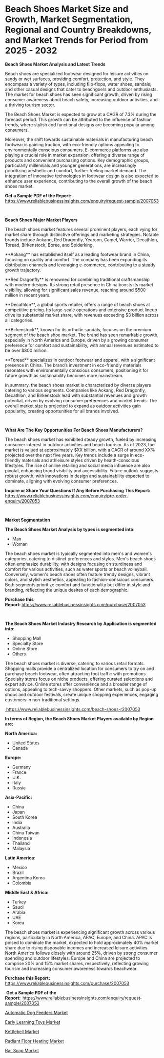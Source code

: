 <p><h1>Beach Shoes Market Size and Growth, Market Segmentation, Regional and Country Breakdowns, and Market Trends for Period from 2025 -  2032</h1></p><p><strong>Beach Shoes Market Analysis and Latest Trends</strong></p>
<p><p>Beach shoes are specialized footwear designed for leisure activities on sandy or wet surfaces, providing comfort, protection, and style. They encompass a variety of types, including flip-flops, water shoes, sandals, and other casual designs that cater to beachgoers and outdoor enthusiasts. The market for beach shoes has seen significant growth, driven by rising consumer awareness about beach safety, increasing outdoor activities, and a thriving tourism sector.</p><p>The Beach Shoes Market is expected to grow at a CAGR of 7.3% during the forecast period. This growth can be attributed to the influence of fashion trends, where stylish and functional designs are becoming popular among consumers. </p><p>Moreover, the shift towards sustainable materials in manufacturing beach footwear is gaining traction, with eco-friendly options appealing to environmentally conscious consumers. E-commerce platforms are also playing a crucial role in market expansion, offering a diverse range of products and convenient purchasing options. Key demographic groups, particularly millennials and younger generations, are increasingly prioritizing aesthetic and comfort, further fueling market demand. The integration of innovative technologies in footwear design is also expected to enhance user experience, contributing to the overall growth of the beach shoes market.</p></p>
<p><strong>Get a Sample PDF of the Report:&nbsp;</strong> <a href="https://www.reliablebusinessinsights.com/enquiry/request-sample/2007053?utm_campaign=1113&utm_medium=2&utm_source=Github&utm_content=ia&utm_term=09022025&utm_id=beach-shoes">https://www.reliablebusinessinsights.com/enquiry/request-sample/2007053</a></p>
<p>&nbsp;</p>
<p><strong>Beach Shoes Major Market Players</strong></p>
<p><p>The beach shoes market features several prominent players, each vying for market share through distinctive offerings and marketing strategies. Notable brands include Aokang, Red Dragonfly, Yearcon, Camel, Warrior, Decathlon, Toread, Birkenstock, Boree, and Spiderking.</p><p>**Aokang** has established itself as a leading footwear brand in China, focusing on quality and comfort. The company has been expanding its distribution channels and leveraging e-commerce, contributing to a steady growth trajectory.</p><p>**Red Dragonfly** is renowned for combining traditional craftsmanship with modern designs. Its strong retail presence in China boosts its market visibility, allowing for significant sales revenue, reaching around $500 million in recent years.</p><p>**Decathlon**, a global sports retailer, offers a range of beach shoes at competitive pricing. Its large-scale operations and extensive product lineup drive its substantial market share, with revenues exceeding $3 billion across all categories.</p><p>**Birkenstock**, known for its orthotic sandals, focuses on the premium segment of the beach shoe market. The brand has seen remarkable growth, especially in North America and Europe, driven by a growing consumer preference for comfort and sustainability, with annual revenues estimated to be over $800 million.</p><p>**Toread** specializes in outdoor footwear and apparel, with a significant presence in China. The brand’s investment in eco-friendly materials resonates with environmentally conscious consumers, positioning it for future growth as sustainability becomes more mainstream.</p><p>In summary, the beach shoes market is characterized by diverse players catering to various segments. Companies like Aokang, Red Dragonfly, Decathlon, and Birkenstock lead with substantial revenues and growth potential, driven by evolving consumer preferences and market trends. The overall market size is projected to expand as outdoor activities gain popularity, creating opportunities for all brands involved.</p></p>
<p>&nbsp;</p>
<p><strong>What Are The Key Opportunities For Beach Shoes Manufacturers?</strong></p>
<p><p>The beach shoes market has exhibited steady growth, fueled by increasing consumer interest in outdoor activities and beach tourism. As of 2023, the market is valued at approximately $XX billion, with a CAGR of around XX% projected over the next five years. Key trends include a surge in eco-friendly materials and athleisure styles driven by health-conscious lifestyles. The rise of online retailing and social media influence are also pivotal, enhancing brand visibility and accessibility. Future outlook suggests robust growth, with innovations in design and sustainability expected to dominate, aligning with evolving consumer preferences.</p></p>
<p><strong>Inquire or Share Your Questions If Any Before Purchasing This Report:</strong> <a href="https://www.reliablebusinessinsights.com/enquiry/pre-order-enquiry/2007053?utm_campaign=1113&utm_medium=2&utm_source=Github&utm_content=ia&utm_term=09022025&utm_id=beach-shoes">https://www.reliablebusinessinsights.com/enquiry/pre-order-enquiry/2007053</a></p>
<p>&nbsp;</p>
<p><strong>Market Segmentation</strong></p>
<p><strong>The Beach Shoes Market Analysis by types is segmented into:</strong></p>
<p><ul><li>Man</li><li>Woman</li></ul></p>
<p><p>The beach shoes market is typically segmented into men's and women's categories, catering to distinct preferences and styles. Men's beach shoes often emphasize durability, with designs focusing on sturdiness and comfort for various activities, such as water sports or beach volleyball. Conversely, women's beach shoes often feature trendy designs, vibrant colors, and stylish aesthetics, appealing to fashion-conscious consumers. Both segments prioritize comfort and functionality but differ in style and branding, reflecting the unique desires of each demographic.</p></p>
<p><strong>Purchase this Report:&nbsp;</strong><a href="https://www.reliablebusinessinsights.com/purchase/2007053?utm_campaign=1113&utm_medium=2&utm_source=Github&utm_content=ia&utm_term=09022025&utm_id=beach-shoes">https://www.reliablebusinessinsights.com/purchase/2007053</a></p>
<p>&nbsp;</p>
<p><strong>The Beach Shoes Market Industry Research by Application is segmented into:</strong></p>
<p><ul><li>Shopping Mall</li><li>Specialty Store</li><li>Online Store</li><li>Others</li></ul></p>
<p><p>The beach shoes market is diverse, catering to various retail formats. Shopping malls provide a centralized location for consumers to try on and purchase beach footwear, often attracting foot traffic with promotions. Specialty stores focus on niche products, offering curated selections and expert advice. Online stores offer convenience and a broader range of options, appealing to tech-savvy shoppers. Other markets, such as pop-up shops and outdoor festivals, create unique shopping experiences, engaging customers in non-traditional settings.</p></p>
<p><a href="https://www.reliablebusinessinsights.com/beach-shoes-r2007053?utm_campaign=1113&utm_medium=2&utm_source=Github&utm_content=ia&utm_term=09022025&utm_id=beach-shoes">&nbsp;https://www.reliablebusinessinsights.com/beach-shoes-r2007053</a></p>
<p><strong>In terms of Region, the Beach Shoes Market Players available by Region are:</strong></p>
<p>
    <p> <strong> North America: </strong>
        <ul>
            <li>United States</li>
            <li>Canada</li>
        </ul>
        </p> 
    <p> <strong> Europe: </strong>
        <ul>
            <li>Germany</li>
            <li>France</li>
            <li>U.K.</li>
            <li>Italy</li>
            <li>Russia</li>
        </ul>
        </p> 
    <p> <strong> Asia-Pacific: </strong>
        <ul>
            <li>China</li>
            <li>Japan</li>
            <li>South Korea</li>
            <li>India</li>
            <li>Australia</li>
            <li>China Taiwan</li>
            <li>Indonesia</li>
            <li>Thailand</li>
            <li>Malaysia</li>
        </ul>
        </p> 
    <p> <strong> Latin America: </strong>
        <ul>
            <li>Mexico</li>
            <li>Brazil</li>
            <li>Argentina Korea</li>
            <li>Colombia</li>
        </ul>
        </p> 
    <p> <strong> Middle East & Africa: </strong>
        <ul>
            <li>Turkey</li>
            <li>Saudi</li>
            <li>Arabia</li>
            <li>UAE</li>
            <li>Korea</li>
        </ul>
    </p>
    </p>
<p><p>The beach shoes market is experiencing significant growth across various regions, particularly in North America, APAC, Europe, and China. APAC is poised to dominate the market, expected to hold approximately 40% market share due to rising disposable incomes and increased leisure activities. North America follows closely with around 25%, driven by strong consumer spending and outdoor lifestyles. Europe and China are projected to comprise 20% and 15% market shares, respectively, reflecting growing tourism and increasing consumer awareness towards beachwear.</p></p>
<p><strong>Purchase this Report: </strong><a href="https://www.reliablebusinessinsights.com/purchase/2007053?utm_campaign=1113&utm_medium=2&utm_source=Github&utm_content=ia&utm_term=09022025&utm_id=beach-shoes">https://www.reliablebusinessinsights.com/purchase/2007053</a></p>
<p>&nbsp;<strong>Get a Sample PDF of the Report:&nbsp;&nbsp;</strong><a href="https://www.reliablebusinessinsights.com/enquiry/request-sample/2007053?utm_campaign=1113&utm_medium=2&utm_source=Github&utm_content=ia&utm_term=09022025&utm_id=beach-shoes">https://www.reliablebusinessinsights.com/enquiry/request-sample/2007053</a></p>
<p><strong></strong></p>
<p><p><a href="https://github.com/carylgrinko/Market-Research-Report-List-1/blob/main/automatic-dog-feeders-market.md?utm_campaign=1113&utm_medium=2&utm_source=Github&utm_content=ia&utm_term=09022025&utm_id=beach-shoes">Automatic Dog Feeders Market</a></p><p><a href="https://github.com/leyesamilej/Market-Research-Report-List-1/blob/main/early-learning-toys-market.md?utm_campaign=1113&utm_medium=2&utm_source=Github&utm_content=ia&utm_term=09022025&utm_id=beach-shoes">Early Learning Toys Market</a></p><p><a href="https://github.com/guinoopandam/Market-Research-Report-List-1/blob/main/kettlebell-market.md?utm_campaign=1113&utm_medium=2&utm_source=Github&utm_content=ia&utm_term=09022025&utm_id=beach-shoes">Kettlebell Market</a></p><p><a href="https://github.com/lizonbochil23/Market-Research-Report-List-1/blob/main/radiant-floor-heating-market.md?utm_campaign=1113&utm_medium=2&utm_source=Github&utm_content=ia&utm_term=09022025&utm_id=beach-shoes">Radiant Floor Heating Market</a></p><p><a href="https://github.com/ziogaskangui96/Market-Research-Report-List-1/blob/main/bar-soap-market.md?utm_campaign=1113&utm_medium=2&utm_source=Github&utm_content=ia&utm_term=09022025&utm_id=beach-shoes">Bar Soap Market</a></p></p>
